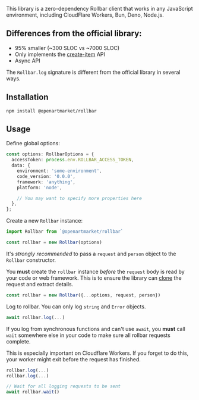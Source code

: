 This library is a zero-dependency Rollbar client that works in any JavaScript environment,
including CloudFlare Workers, Bun, Deno, Node.js.

## Differences from the official library:

* 95% smaller (~300 SLOC vs ~7000 SLOC)
* Only implements the [create-item](https://docs.rollbar.com/reference/create-item) API
* Async API 

The `Rollbar.log` signature is different from the official library in several ways.

## Installation

    npm install @openartmarket/rollbar

## Usage

Define global options:

```typescript
const options: RollbarOptions = {
  accessToken: process.env.ROLLBAR_ACCESS_TOKEN,
  data: {
    environment: 'some-environment',
    code_version: '0.0.0',
    framework: 'anything',
    platform: 'node',

    // You may want to specify more properties here
  },
};
```

Create a new `Rollbar` instance:

```typescript
import Rollbar from `@openartmarket/rollbar`

const rollbar = new Rollbar(options)
```

It's *strongly recommended* to pass a `request` and `person` object 
to the `Rollbar` constructor.

You **must** create the `rollbar` instance *before* the `request` body is read by your code or web framework. This is to ensure the library can [clone](https://developer.mozilla.org/en-US/docs/Web/API/Request/clone) the request and extract details.

```typescript
const rollbar = new Rollbar({...options, request, person})
```

Log to rollbar. You can only log `string` and `Error` objects.

```typescript
await rollbar.log(...)
```

If you log from synchronous functions and can't use `await`, you **must** call `wait`
somewhere else in your code to make sure all rollbar requests complete.

This is especially important on Cloudflare Workers. If you forget to do this, 
your worker might exit before the request has finished.

```typescript
rollbar.log(...)
rollbar.log(...)

// Wait for all logging requests to be sent
await rollbar.wait()
```